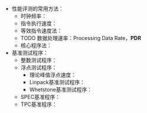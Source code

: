 - 性能评测的常用方法：
	- 时钟频率：
	- 指令执行速度：
	- 等效指令速度法：
	- TODO 数据处理速率：Processing Data Rate，**PDR**
	- 核心程序法：
- 基准测试程序：
	- 整数测试程序：
	- 浮点测试程序：
		- 理论峰值浮点速度：
		- Linpack基准测试程序：
		- Whetstone基准测试程序：
	- SPEC基准程序：
	- TPC基准程序：